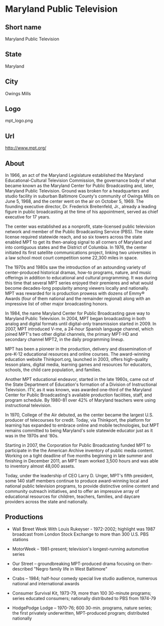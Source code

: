 # Maryland Public Television

## Short name

Maryland Public Television

## State

Maryland

## City

Owings Mills

## Logo

mpt\_logo.png

## Url

http://www.mpt.org/

## About

In 1966, an act of the Maryland Legislature established the Maryland
Educational-Cultural Television Commission, the governance body of what became
known as the Maryland Center for Public Broadcasting and, later, Maryland Public
Television. Ground was broken for a headquarters and studio facility in suburban
Baltimore County's community of Owings Mills on June 5, 1968, and the center went
on the air on October 5, 1969.  The founding executive director, Dr. Frederick
Breitenfeld, Jr., already a leading figure in public broadcasting at the time
of his appointment, served as chief executive for 17 years.

The center was established
as a nonprofit, state-licensed public television network and member of the Public
Broadcasting Service (PBS).  The state license required statewide reach, and so
six towers across the state enabled MPT to get its then-analog signal to all corners
of Maryland and into contiguous states and the District of Columbia.  In 1976,
the center initiated its first satellite communications project, linking two universities
in a law school moot court competition some 22,300 miles in space.

The 1970s
and 1980s saw the introduction of an astounding variety of center-produced historical
dramas, how-to programs, nature, and music offerings in addition to educational
and cultural programming. It was during this time that several MPT series enjoyed
their premieres and what would become decades-long popularity among viewers locally
and nationally.  MPT was rewarded for is production prowess with dozens of Emmy®
Awards (four of them national and the remainder regional) along with an impressive
list of other major broadcasting honors.

In 1984, the name Maryland Center for
Public Broadcasting gave way to Maryland Public Television. In 2004, MPT began
broadcasting in both analog and digital formats until digital-only transmission
started in 2009.  In 2007, MPT introduced V-me, a 24-hour Spanish language channel,
which joined MPT's two other digital channels, the primary MPT-HD and secondary
channel MPT2, in the daily programming lineup. 

MPT has been a pioneer in the
production, delivery and dissemination of pre-K-12 educational resources and online
courses. The award-winning education website Thinkport.org, launched in 2003,
offers high-quality lesson plans, digital media, learning games and resources
for educators, schools, the child care population, and families.  

Another MPT
educational endeavor, started in the late 1960s, came out of the State Department
of Education's formation of a Division of Instructional Television.   ITV, as
it was known, was awarded one-third of the Maryland Center for Public Broadcasting's
available production facilities, staff, and program schedule. By 1980-81 over
42% of Maryland teachers were using instructional television. 

In 1970, College
of the Air debuted, as the center became the largest U.S. producer of telecourses
for credit. Today, via Thinkport, the platform for learning has expanded to embrace
online and mobile technologies, but MPT remains committed to being Maryland's
sole statewide educator just as it was in the 1970s and ‘80s.  

Starting in 2007,
the Corporation for Public Broadcasting funded MPT to participate in the the American
Archive inventory of public media content. Working on a tight deadline of five
months beginning in late summer and finishing in December 2011, an MPT team worked
3,500 hours and was able to inventory almost 48,000 assets.

Today, under the
leadership of CEO Larry D. Unger, MPT's fifth president, some 140 staff members
continue to produce award-winning local and national public television programs,
to provide distinctive online content and community outreach initiatives, and
to offer an impressive array of educational resources for children, teachers,
families, and daycare providers across the state and nationally.


## Productions

- Wall $treet Week With Louis Rukeyser - 1972-2002; highlight was
1987 broadcast from London Stock Exchange to more than 300 U.S. PBS stations

- MotorWeek – 1981-present; television's longest-running automotive series

- Our Street – groundbreaking
MPT-produced drama focusing on then-described "Negro family life in West Baltimore"

- Crabs – 1984; half-hour comedy special live studio audience, numerous national and international
awards

- Consumer Survival Kit, 1973-79, more than 100 30-minute programs; series
educated consumers; nationally distributed to PBS from 1974-79

- HodgePodge Lodge – 1970-76; 600 30-min. programs, nature series; the first privately underwritten,
MPT-produced program; distributed nationally 

